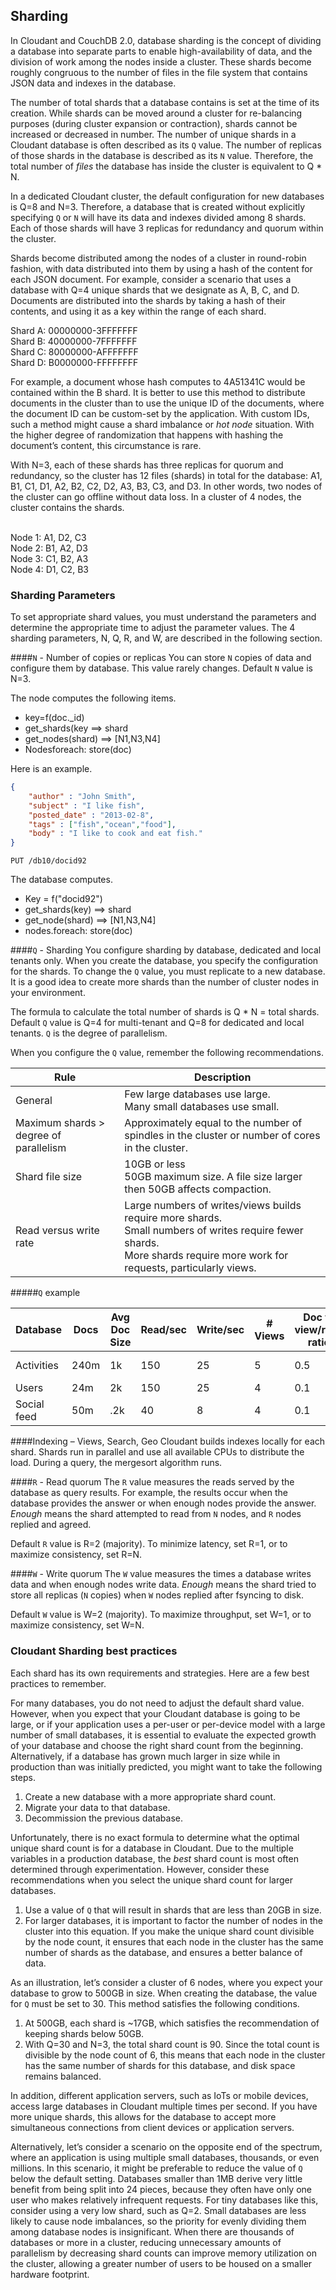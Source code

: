 ## Sharding

In Cloudant and CouchDB 2.0, database sharding is the concept of dividing a database into separate parts to enable high-availability of data, and the division of work among the nodes inside a cluster. These shards become roughly congruous to the number of files in the file system that contains JSON data and indexes in the database.  

The number of total shards that a database contains is set at the time of its creation. While shards can be moved around a cluster for re-balancing purposes (during cluster expansion or contraction), shards cannot be increased or decreased in number. The number of unique shards in a Cloudant database is often described as its `Q` value. The number of replicas of those shards in the database is described as its `N` value.  Therefore, the total number of *files* the database has inside the cluster is equivalent to Q * N. 

In a dedicated Cloudant cluster, the default configuration for new databases is Q=8 and N=3. Therefore, a database that is created without explicitly specifying `Q` or `N` will have its data and indexes divided among 8 shards. Each of those shards will have 3 replicas for redundancy and quorum within the cluster. 

Shards become distributed among the nodes of a cluster in round-robin fashion, with data distributed into them by using a hash of the content for each JSON document. For example, consider a scenario that uses a database with Q=4 unique shards that we designate as A, B, C, and D. Documents are distributed into the shards by taking a hash of their contents, and using it as a key within the range of each shard.  

Shard A: 00000000-3FFFFFFF
<br>Shard B: 40000000-7FFFFFFF
<br>Shard C: 80000000-AFFFFFFF
<br>Shard D: B0000000-FFFFFFFF

For example, a document whose hash computes to 4A51341C would be contained within the B shard. It is better to use this method to distribute documents in the cluster than to use the unique ID of the documents, where the document ID can be custom-set by the application. With custom IDs, such a method might cause a shard imbalance or *hot node* situation. With the higher degree of randomization that happens with hashing the document’s content, this circumstance is rare.

With N=3, each of these shards has three replicas for quorum and redundancy, so the cluster has 12 files (shards) in total for the database: A1, B1, C1, D1, A2, B2, C2, D2, A3, B3, C3, and D3. In other words, two nodes of the cluster can go offline without data loss. In a cluster of 4 nodes, the cluster contains the shards.

<br>Node 1: A1, D2, C3
<br>Node 2: B1, A2, D3
<br>Node 3: C1, B2, A3
<br>Node 4: D1, C2, B3


### Sharding Parameters

To set appropriate shard values, you must understand the parameters and determine the appropriate time to adjust the parameter values. The 4 sharding parameters, N, Q, R, and W, are described in the following section. 

####`N` - Number of copies or replicas 
You can store `N` copies of data and configure them by database. This value rarely changes. Default `N` value is N=3.  

The node computes the following items.

* key=f(doc._id)
* get_shards(key ==> shard
* get_nodes(shard) ==> [N1,N3,N4]
* Nodesforeach: store(doc)

Here is an example.  

```json
{
	"author" : "John Smith",
	"subject" : "I like fish", 
	"posted_date" : "2013-02-8",
	"tags" : ["fish","ocean","food"],
	"body" : "I like to cook and eat fish."
}
```
`PUT /db10/docid92`

The database computes.

* Key = f("docid92")
* get_shards(key) ==> shard
* get_node(shard) ==> [N1,N3,N4]
* nodes.foreach: store(doc)


####`Q` - Sharding
You configure sharding by database, dedicated and local tenants only. When you create the database, you specify the configuration for the shards. To change the `Q` value, you must replicate to a new database. It is a good idea to create more shards than the number of cluster nodes in your environment. 

The formula to calculate the total number of shards is Q * N = total shards. Default `Q` value is Q=4 for multi-tenant and Q=8 for dedicated and local tenants. `Q` is the degree of parallelism.  

When you configure the `Q` value, remember the following recommendations. 

| Rule | Description |
|-----|--------------|
|General | Few large databases use large. <br>Many small databases use small.|
| Maximum shards > degree of parallelism | Approximately equal to the number of spindles in the cluster or number of cores in the cluster.|
|Shard file size | 10GB or less <br>50GB maximum size. A file size larger then 50GB affects compaction.|
|Read versus write rate | Large numbers of writes/views builds require more shards. <br>Small numbers of writes require fewer shards. <br>More shards require more work for requests, particularly views.|

#####`Q` example

Database | Docs | Avg Doc Size | Read/sec | Write/sec | # Views | Doc to view/read ratio | `Q` value 
---------|------|--------------|----------|-----------|---------|------------------------|---------
Activities | 240m | 1k | 150 | 25 | 5 | 0.5 | 16-24
Users | 24m | 2k | 150 | 25 | 4 | 0.1 | 8-12 
Social feed | 50m | .2k | 40 | 8 | 4 | 0.1 | 4-8

####Indexing – Views, Search, Geo
Cloudant builds indexes locally for each shard. Shards run in parallel and use all available CPUs to distribute the load. During a query, the mergesort algorithm runs. 

####`R` - Read quorum 
The `R` value measures the reads served by the database as query results. For example, the results occur when the database provides the answer or when enough nodes provide the answer. *Enough* means the shard attempted to read from `N` nodes, and `R` nodes replied and agreed. 

Default `R` value is R=2 (majority). To minimize latency, set R=1, or to maximize consistency, set R=N. 

####`W` - Write quorum 
The `W` value measures the times a database writes data and when enough nodes write data. *Enough* means the shard tried to store all replicas (`N` copies) when `W` nodes replied after fsyncing to disk. 

Default `W` value is W=2 (majority). To maximize throughput, set W=1, or to maximize consistency, set W=N. 

### Cloudant Sharding best practices

Each shard has its own requirements and strategies. Here are a few best practices to remember.

For many databases, you do not need to adjust the default shard value. However, when you expect that your Cloudant database is going to be large, or if your application uses a per-user or per-device model with a large number of small databases, it is essential to evaluate the expected growth of your database and choose the right shard count from the beginning. Alternatively, if a database has grown much larger in size while in production than was initially predicted, you might want to take the following steps.

1.	Create a new database with a more appropriate shard count.
2.	Migrate your data to that database.
3.	Decommission the previous database. 

Unfortunately, there is no exact formula to determine what the optimal unique shard count is for a database in Cloudant. Due to the multiple variables in a production database, the *best* shard count is most often determined through experimentation. However, consider these recommendations when you select the unique shard count for larger databases.

1.	Use a value of `Q` that will result in shards that are less than 20GB in size. 
2.	For larger databases, it is important to factor the number of nodes in the cluster into this equation. If you make the unique shard count divisible by the node count, it ensures that each node in the cluster has the same number of shards as the database, and ensures a better balance of data.

As an illustration, let’s consider a cluster of 6 nodes, where you expect your database to grow to 500GB in size. When creating the database, the value for `Q` must be set to 30. This method satisfies the following conditions.

1.	At 500GB, each shard is ~17GB, which satisfies the recommendation of keeping shards below 50GB.
2.	With Q=30 and N=3, the total shard count is 90. Since the total count is divisible by the node count of 6, this means that each node in the cluster has the same number of shards for this database, and disk space remains balanced.

In addition, different application servers, such as IoTs or mobile devices, access large databases in Cloudant multiple times per second. If you have more unique shards, this allows for the database to accept more simultaneous connections from client devices or application servers.

Alternatively, let’s consider a scenario on the opposite end of the spectrum, where an application is using multiple small databases, thousands, or even millions. In this scenario, it might be preferable to reduce the value of `Q` below the default setting. Databases smaller than 1MB derive very little benefit from being split into 24 pieces, because they often have only one user who makes relatively infrequent requests. For tiny databases like this, consider using a very low shard, such as Q=2. Small databases are less likely to cause node imbalances, so the priority for evenly dividing them among database nodes is insignificant. When there are thousands of databases or more in a cluster, reducing unnecessary amounts of parallelism by decreasing shard counts can improve memory utilization on the cluster, allowing a greater number of users to be housed on a smaller hardware footprint.




